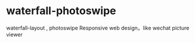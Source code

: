 # waterfall-photoswipe
waterfall-layout , photoswipe Responsive web design，like wechat picture viewer
